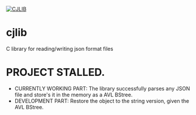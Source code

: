 [![CJLIB](https://github.com/constarg/cjlib/actions/workflows/cjlib.yml/badge.svg?branch=main)](https://github.com/constarg/cjlib/actions/workflows/cjlib.yml)
# cjlib
C library for reading/writing json format files

# PROJECT STALLED.
  - CURRENTLY WORKING PART: The library successfully parses any JSON file and store's it in the memory as a AVL BStree.
  - DEVELOPMENT PART: Restore the object to the string version, given the AVL BStree.
